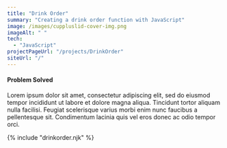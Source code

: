 ```yaml
---
title: "Drink Order"
summary: "Creating a drink order function with JavaScript"
image: /images/cuppluslid-cover-img.png
imageAlt: " "
tech:
  - "JavaScript"
projectPageUrl: "/projects/DrinkOrder"
siteUrl: "/"
---
```



#### Problem Solved

Lorem ipsum dolor sit amet, consectetur adipiscing elit, sed do eiusmod tempor incididunt ut labore et dolore magna aliqua. Tincidunt tortor aliquam nulla facilisi. Feugiat scelerisque varius morbi enim nunc faucibus a pellentesque sit. Condimentum lacinia quis vel eros donec ac odio tempor orci.

{% include "drinkorder.njk" %}

